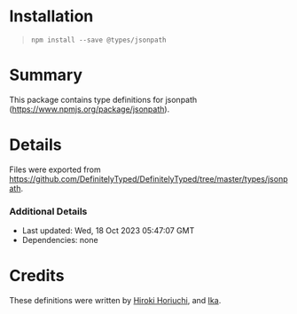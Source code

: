 # Installation
> `npm install --save @types/jsonpath`

# Summary
This package contains type definitions for jsonpath (https://www.npmjs.org/package/jsonpath).

# Details
Files were exported from https://github.com/DefinitelyTyped/DefinitelyTyped/tree/master/types/jsonpath.

### Additional Details
 * Last updated: Wed, 18 Oct 2023 05:47:07 GMT
 * Dependencies: none

# Credits
These definitions were written by [Hiroki Horiuchi](https://github.com/horiuchi), and [Ika](https://github.com/ikatyang).
